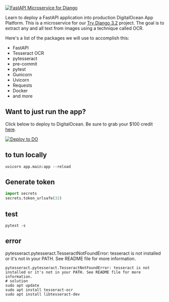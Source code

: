 [![FastAPI Microservice for Django](https://static.codingforentrepreneurs.com/media/projects/fastapi-microservice-django/images/share/FastAPI_Microservice_for_Try_Django.jpg)](https://www.codingforentrepreneurs.com/projects/fastapi-microservice-django)


Learn to deploy a FastAPI application into production DigitalOcean App Platform. This is a microservice for our [Try Django 3.2](https://www.codingforentrepreneurs.com/projects/try-django-3-2) project. The goal is to extract any and all text from images using a technique called OCR.

Here's a list of the packages we will use to accomplish this:

- FastAPI
- Tesseract OCR
- pytesseract
- pre-commit
- pytest
- Gunicorn
- Uvicorn
- Requests
- Docker
- and more

## Want to just run the app?
Click below to deploy to DigitalOcean. Be sure to grab your $100 credit [here](https://do.co/cfe-github).


[![Deploy to DO](https://www.deploytodo.com/do-btn-blue.svg)](https://cloud.digitalocean.com/apps/new?repo=https://github.com/codingforentrepreneurs/FastAPI-Microservice-for-Django/tree/main)


## to tun locally
```shell
uvicorn app.main:app --reload
```

## Generate token
```python
import secrets
secrets.token_urlsafe(32)
```

## test 
```shell
pytest -s
```

## error
pytesseract.pytesseract.TesseractNotFoundError: tesseract is not installed or it's not in your PATH. See README file for more information.
```shell
pytesseract.pytesseract.TesseractNotFoundError: tesseract is not installed or it's not in your PATH. See README file for more information.
# solution 
sudo apt update
sudo apt install tesseract-ocr
sudo apt install libtesseract-dev
```